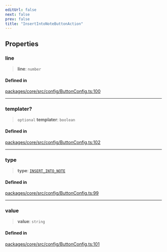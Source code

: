 ```yaml
---
editUrl: false
next: false
prev: false
title: "InsertIntoNoteButtonAction"
---
```


## Properties

### line

> **line**: `number`

#### Defined in

[packages/core/src/config/ButtonConfig.ts:100](https://github.com/mProjectsCode/obsidian-meta-bind-plugin/blob/f797e384bc51b3b69ee936c1c8f585862087d6d3/packages/core/src/config/ButtonConfig.ts#L100)

***

### templater?

> `optional` **templater**: `boolean`

#### Defined in

[packages/core/src/config/ButtonConfig.ts:102](https://github.com/mProjectsCode/obsidian-meta-bind-plugin/blob/f797e384bc51b3b69ee936c1c8f585862087d6d3/packages/core/src/config/ButtonConfig.ts#L102)

***

### type

> **type**: [`INSERT_INTO_NOTE`](/obsidian-meta-bind-plugin-docs/api/enumerations/buttonactiontype/#insert_into_note)

#### Defined in

[packages/core/src/config/ButtonConfig.ts:99](https://github.com/mProjectsCode/obsidian-meta-bind-plugin/blob/f797e384bc51b3b69ee936c1c8f585862087d6d3/packages/core/src/config/ButtonConfig.ts#L99)

***

### value

> **value**: `string`

#### Defined in

[packages/core/src/config/ButtonConfig.ts:101](https://github.com/mProjectsCode/obsidian-meta-bind-plugin/blob/f797e384bc51b3b69ee936c1c8f585862087d6d3/packages/core/src/config/ButtonConfig.ts#L101)

